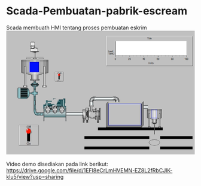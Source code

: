 # Scada-Pembuatan-pabrik-escream
Scada membuath HMI tentang proses pembuatan eskrim
![image.png](https://github.com/Hendra92510/Scada-Pembuatan-pabrik-escream/blob/main/HMI.png)

Video demo disediakan pada link berikut:
https://drive.google.com/file/d/1EFl8eCrLmHVEMN-EZ8L2fRbCJlK-klu5/view?usp=sharing

